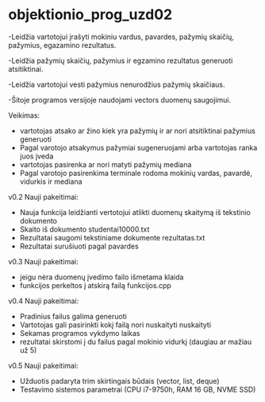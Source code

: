 # objektionio_prog_uzd02

-Leidžia vartotojui įrašyti mokiniu vardus, pavardes, pažymių skaičių, pažymius, egazamino rezultatus.

-Leidžia pažymių skaičių, pažymius ir egzamino rezultatus generuoti atsitiktinai.

-Leidžia vartotojui vesti pažymius nenurodžius pažymių skaičiaus.

-Šitoje programos versijoje naudojami vectors duomenų saugojimui.

Veikimas:

- vartotojas atsako ar žino kiek yra pažymių ir ar nori atsitiktinai pažymius generuoti
- Pagal varotojo atsakymus pažymiai sugeneruojami arba vartotojas ranka juos įveda
- vartotojas pasirenka ar nori matyti pažymių mediana
- Pagal varotojo pasirenkima terminale rodoma mokinių vardas, pavardė, vidurkis ir mediana

v0.2 Nauji pakeitimai:

- Nauja funkcija leidžianti vertotojui atlikti duomenų skaitymą iš tekstinio dokumento
- Skaito iš dokumento studentai10000.txt
- Rezultatai saugomi tekstiniame dokumente rezultatas.txt
- Rezultatai surušiuoti pagal pavardes

v0.3 Nauji pakeitimai:

- jeigu nėra duomenų įvedimo failo išmetama klaida
- funkcijos perkeltos į atskirą failą funkcijos.cpp

v0.4 Nauji pakeitimai:

- Pradinius failus galima generuoti
- Vartotojas gali pasirinkti kokį failą nori nuskaityti nuskaityti
- Sekamas programos vykdymo laikas
- rezultatai skirstomi į du failus pagal mokinio vidurkį (daugiau ar mažiau už 5)

v0.5 Nauji pakeitimai:
- Užduotis padaryta trim skirtingais būdais (vector, list, deque)
- Testavimo sistemos parametrai (CPU i7-9750h, RAM 16 GB, NVME SSD)
